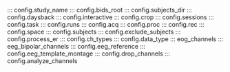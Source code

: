 ::: config.study_name
::: config.bids_root
::: config.subjects_dir
::: config.daysback
::: config.interactive
::: config.crop
::: config.sessions
::: config.task
::: config.runs
::: config.acq
::: config.proc
::: config.rec
::: config.space
::: config.subjects
::: config.exclude_subjects
::: config.process_er
::: config.ch_types
::: config.data_type
::: eog_channels
::: eeg_bipolar_channels
::: config.eeg_reference
::: config.eeg_template_montage
::: config.drop_channels
::: config.analyze_channels
